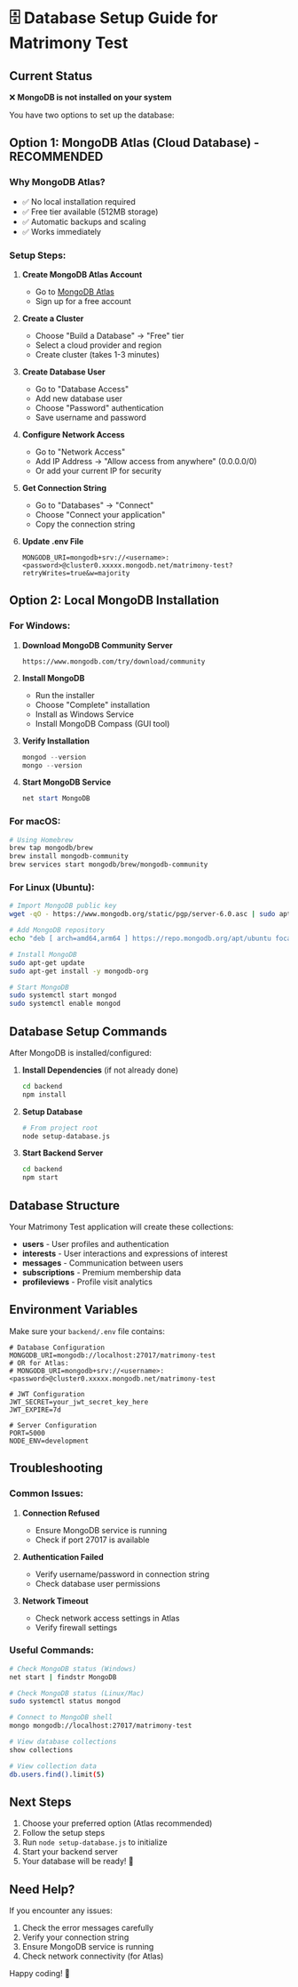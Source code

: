 # 🗄️ Database Setup Guide for Matrimony Test

## Current Status
❌ **MongoDB is not installed on your system**

You have two options to set up the database:

## Option 1: MongoDB Atlas (Cloud Database) - **RECOMMENDED**

### Why MongoDB Atlas?
- ✅ No local installation required
- ✅ Free tier available (512MB storage)
- ✅ Automatic backups and scaling
- ✅ Works immediately

### Setup Steps:

1. **Create MongoDB Atlas Account**
   - Go to [MongoDB Atlas](https://www.mongodb.com/atlas)
   - Sign up for a free account

2. **Create a Cluster**
   - Choose "Build a Database" → "Free" tier
   - Select a cloud provider and region
   - Create cluster (takes 1-3 minutes)

3. **Create Database User**
   - Go to "Database Access"
   - Add new database user
   - Choose "Password" authentication
   - Save username and password

4. **Configure Network Access**
   - Go to "Network Access"
   - Add IP Address → "Allow access from anywhere" (0.0.0.0/0)
   - Or add your current IP for security

5. **Get Connection String**
   - Go to "Databases" → "Connect"
   - Choose "Connect your application"
   - Copy the connection string

6. **Update .env File**
   ```
   MONGODB_URI=mongodb+srv://<username>:<password>@cluster0.xxxxx.mongodb.net/matrimony-test?retryWrites=true&w=majority
   ```

## Option 2: Local MongoDB Installation

### For Windows:

1. **Download MongoDB Community Server**
   ```
   https://www.mongodb.com/try/download/community
   ```

2. **Install MongoDB**
   - Run the installer
   - Choose "Complete" installation
   - Install as Windows Service
   - Install MongoDB Compass (GUI tool)

3. **Verify Installation**
   ```powershell
   mongod --version
   mongo --version
   ```

4. **Start MongoDB Service**
   ```powershell
   net start MongoDB
   ```

### For macOS:
```bash
# Using Homebrew
brew tap mongodb/brew
brew install mongodb-community
brew services start mongodb/brew/mongodb-community
```

### For Linux (Ubuntu):
```bash
# Import MongoDB public key
wget -qO - https://www.mongodb.org/static/pgp/server-6.0.asc | sudo apt-key add -

# Add MongoDB repository
echo "deb [ arch=amd64,arm64 ] https://repo.mongodb.org/apt/ubuntu focal/mongodb-org/6.0 multiverse" | sudo tee /etc/apt/sources.list.d/mongodb-org-6.0.list

# Install MongoDB
sudo apt-get update
sudo apt-get install -y mongodb-org

# Start MongoDB
sudo systemctl start mongod
sudo systemctl enable mongod
```

## Database Setup Commands

After MongoDB is installed/configured:

1. **Install Dependencies** (if not already done)
   ```bash
   cd backend
   npm install
   ```

2. **Setup Database**
   ```bash
   # From project root
   node setup-database.js
   ```

3. **Start Backend Server**
   ```bash
   cd backend
   npm start
   ```

## Database Structure

Your Matrimony Test application will create these collections:

- **users** - User profiles and authentication
- **interests** - User interactions and expressions of interest
- **messages** - Communication between users
- **subscriptions** - Premium membership data
- **profileviews** - Profile visit analytics

## Environment Variables

Make sure your `backend/.env` file contains:

```env
# Database Configuration
MONGODB_URI=mongodb://localhost:27017/matrimony-test
# OR for Atlas:
# MONGODB_URI=mongodb+srv://<username>:<password>@cluster0.xxxxx.mongodb.net/matrimony-test

# JWT Configuration
JWT_SECRET=your_jwt_secret_key_here
JWT_EXPIRE=7d

# Server Configuration
PORT=5000
NODE_ENV=development
```

## Troubleshooting

### Common Issues:

1. **Connection Refused**
   - Ensure MongoDB service is running
   - Check if port 27017 is available

2. **Authentication Failed**
   - Verify username/password in connection string
   - Check database user permissions

3. **Network Timeout**
   - Check network access settings in Atlas
   - Verify firewall settings

### Useful Commands:

```bash
# Check MongoDB status (Windows)
net start | findstr MongoDB

# Check MongoDB status (Linux/Mac)
sudo systemctl status mongod

# Connect to MongoDB shell
mongo mongodb://localhost:27017/matrimony-test

# View database collections
show collections

# View collection data
db.users.find().limit(5)
```

## Next Steps

1. Choose your preferred option (Atlas recommended)
2. Follow the setup steps
3. Run `node setup-database.js` to initialize
4. Start your backend server
5. Your database will be ready! 🎉

## Need Help?

If you encounter any issues:
1. Check the error messages carefully
2. Verify your connection string
3. Ensure MongoDB service is running
4. Check network connectivity (for Atlas)

Happy coding! 🚀